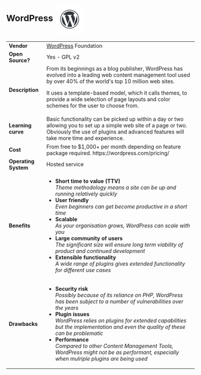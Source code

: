  # <sup>WordPress</sup> <sub><sub><sub> <sub> <img src='WP-logo.png' height='75'> </sub> </sub></sub></sub>

<table>
  <tr>
    <td><b>Vendor</td>
    <td><a href="https://www.wordpress.com">WordPress</a> Foundation</td>
  </tr>
  <tr>
    <td><b>Open Source?</td>
    <td>Yes - GPL v2</td>
  </tr>
  <tr>
    <td><b>Description</td>
    <td>From its beginnings as a blog publisher, WordPress has evolved into a leading web content management tool used by over 40% of the world's top 10 million web sites.<p>It uses a template-based model, which it calls themes, to provide a wide selection of page layouts and color schemes for the user to choose from.</td>
  </tr> 
  <tr>
    <td><b>Learning curve</td>
    <td>Basic functionality can be picked up within a day or two allowing you to set up a simple web site of a page or two. Obviously the use of plugins and advanced features will take more time and experience.</td>
  </tr> 
  <tr>
    <td><b>Cost</td>
    <td>From free to $1,000+ per month depending on feature package required. https://wordpress.com/pricing/</td>
  </tr>
  <tr>
    <td><b>Operating System</td>
    <td>Hosted service</td>
  </tr> 
  <tr>
    <td><b>Benefits</td>
  <td>
    <ul>
      <li><b>Short time to value (TTV)</b><br><i>Theme methodology means a site can be up and running relatively quickly</i></li>
      <li><b>User friendly</b><br><i>Even beginners can get become productive in a short time</i></li>
	  <li><b>Scalable</b><br><i>As your organisation grows, WordPress can scale with you</i></li> 
	  <li><b>Large community of users</b> <br><i>The significant size will ensure long term viability of product and continued development</i></li>
      <li><b>Extensible functionality</b><br><i>A wide range of plugins gives extended functionality for different use cases</li>
    </ul>
  </td>
</tr>
<tr>
  <td><b>Drawbacks</td>
  <td>
    <ul>
      <li><b>Security risk</b><br><i>Possibly because of its reliance on PHP, WordPress has been subject to a number of vulnerabilities over the years</i></li>
      <li><b>Plugin issues</b><br><i>WordPress relies on plugins for extended capabilities but the implementation and even the quality of these can be problematic</i></li>
      <li><b>Performance</b><br><i>Compared to other Content Management Tools, WordPress might not be as performant, especially when mulriple plugins are being used</i></li>
    </ul>
  </td> 
</tr>
</table>

